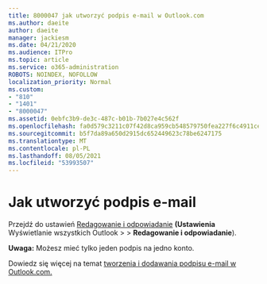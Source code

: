 ```yaml
---
title: 8000047 jak utworzyć podpis e-mail w Outlook.com
ms.author: daeite
author: daeite
manager: jackiesm
ms.date: 04/21/2020
ms.audience: ITPro
ms.topic: article
ms.service: o365-administration
ROBOTS: NOINDEX, NOFOLLOW
localization_priority: Normal
ms.custom:
- "810"
- "1401"
- "8000047"
ms.assetid: 0ebfc3b9-de3c-487c-b01b-7b027e4c562f
ms.openlocfilehash: fa0d579c3211c07f42d8ca959cb548579750fea227f6c4911cea099ca66c1bca
ms.sourcegitcommit: b5f7da89a650d2915dc652449623c78be6247175
ms.translationtype: MT
ms.contentlocale: pl-PL
ms.lasthandoff: 08/05/2021
ms.locfileid: "53993507"
---
```

# <a name="how-to-create-an-email-signature"></a>Jak utworzyć podpis e-mail

Przejdź do ustawień [Redagowanie i odpowiadanie](https://go.microsoft.com/fwlink/?linkid=2006164) **(Ustawienia** Wyświetlanie wszystkich Outlook \>  \> **Redagowanie i odpowiadanie**).
  
 **Uwaga:** Możesz mieć tylko jeden podpis na jedno konto.
  
Dowiedz się więcej na temat [tworzenia i dodawania podpisu e-mail w Outlook.com.](https://support.office.com/article/776d9006-abdf-444e-b5b7-a61821dff034?wt.mc_id=Office_Outlook_com_Alchemy)

